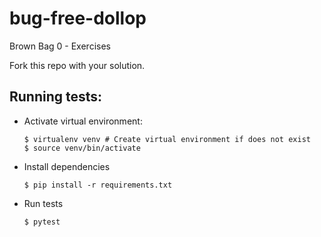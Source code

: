 # bug-free-dollop
Brown Bag 0 - Exercises

Fork this repo with your solution.

## Running tests:
- Activate virtual environment:
	```ssh
	$ virtualenv venv # Create virtual environment if does not exist
	$ source venv/bin/activate
	```

- Install dependencies
	```ssh
	$ pip install -r requirements.txt
	```

- Run tests
	```ssh
	$ pytest
	```